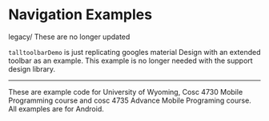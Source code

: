 Navigation Examples
==============
legacy/ These are no longer updated

`talltoolbarDemo` is just replicating googles material Design with an extended toolbar as an example.  This example is no longer needed with the support design library.  

---

These are example code for University of Wyoming, Cosc 4730 Mobile Programming course and cosc 4735 Advance Mobile Programing course. 
All examples are for Android.